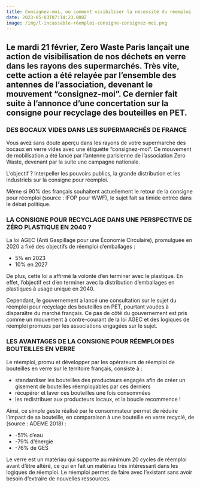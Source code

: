 ```yaml
---
title: Consignez-moi, ou comment visibiliser la nécessité du réemploi
date: 2023-05-03T07:14:23.008Z
image: /img/l-incassable-réemploi-consigne-consignez-moi.png
---
```

## Le mardi 21 février, Zero Waste Paris lançait une action de visibilisation de nos déchets en verre dans les rayons des supermarchés. Très vite, cette action a été relayée par l’ensemble des antennes de l’association, devenant le mouvement “consignez-moi”. Ce dernier fait suite à l’annonce d’une concertation sur la consigne pour recyclage des bouteilles en PET.



### **DES BOCAUX VIDES DANS LES SUPERMARCHÉS DE FRANCE**

Vous avez sans doute aperçu dans les rayons de votre supermarché des bocaux en verre vides avec une étiquette “consignez-moi”. Ce mouvement de mobilisation a été lancé par l’antenne parisienne de l’association Zero Waste, devenant par la suite une campagne nationale. 

L’objectif ? Interpeller les pouvoirs publics, la grande distribution et les industriels sur la consigne pour réemploi. 

Même si 90% des français souhaitent actuellement le retour de la consigne pour réemploi (source : IFOP pour WWF), le sujet fait sa timide entrée dans le débat politique.



### LA CONSIGNE POUR RECYCLAGE DANS UNE PERSPECTIVE DE ZÉRO PLASTIQUE EN 2040 ? 

La loi AGEC (Anti Gaspillage pour une Économie Circulaire), promulguée en 2020 a fixé des objectifs de réemploi d’emballages : 

* 5% en 2023
* 10% en 2027 

De plus, cette loi a affirmé la volonté d’en terminer avec le plastique. En effet, l’objectif est d’en terminer avec la distribution d’emballages en plastiques à usage unique en 2040. 

Cependant, le gouvernement a lancé une consultation sur le sujet du réemploi pour recyclage des bouteilles en PET, pourtant vouées à disparaître du marché français. Ce pas de côté du gouvernement est pris comme un mouvement à contre-courant de la loi AGEC et des logiques de réemploi promues par les associations engagées sur le sujet. 



### LES AVANTAGES DE LA CONSIGNE POUR RÉEMPLOI DES BOUTEILLES EN VERRE

Le réemploi, promu et développer par les opérateurs de réemploi de bouteilles en verre sur le territoire français, consiste à : 

* standardiser les bouteilles des producteurs engagés afin de créer un gisement de bouteilles réemployables par ces derniers 
* récupérer et laver ces bouteilles une fois consommées
* les redistribuer aux producteurs locaux, et la boucle recommence !

Ainsi, ce simple geste réalisé par le consommateur permet de réduire l’impact de sa bouteille, en comparaison à une bouteille en verre recyclé, de (source : ADEME 2018) : 

* \-51% d’eau 
* \-79% d’énergie 
* \-76% de GES

Le verre est un matériau qui supporte au minimum 20 cycles de réemploi avant d’être altéré, ce qui en fait un matériau très intéressant dans les logiques de réemploi. Le réemploi permet de faire avec l’existant sans avoir besoin d’extraire de nouvelles ressources.